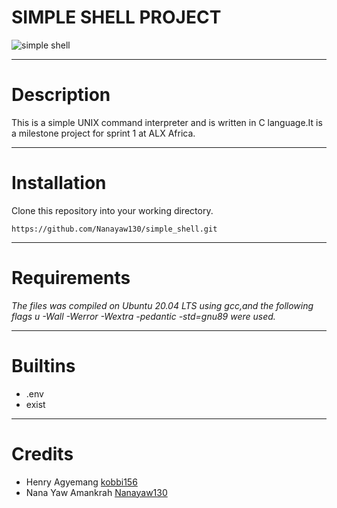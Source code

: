 # SIMPLE SHELL PROJECT


![simple shell](https://s3.amazonaws.com/intranet-projects-files/holbertonschool-low_level_programming/235/shell.jpeg)

***
# Description
This is a simple UNIX command interpreter and is written in C language.It is a milestone project for sprint 1 at ALX Africa.

***
# Installation
Clone this repository into your working directory.
```
https://github.com/Nanayaw130/simple_shell.git

```
***
# Requirements
_The files was compiled on Ubuntu 20.04 LTS using gcc,and the following flags u -Wall -Werror -Wextra -pedantic -std=gnu89 were used._


***
# Builtins
- .env
- exist

***
# Credits
- Henry Agyemang [kobbi156](https://github.com/kobbi156)
- Nana Yaw Amankrah [Nanayaw130](https://github.com/Nanayaw130)
